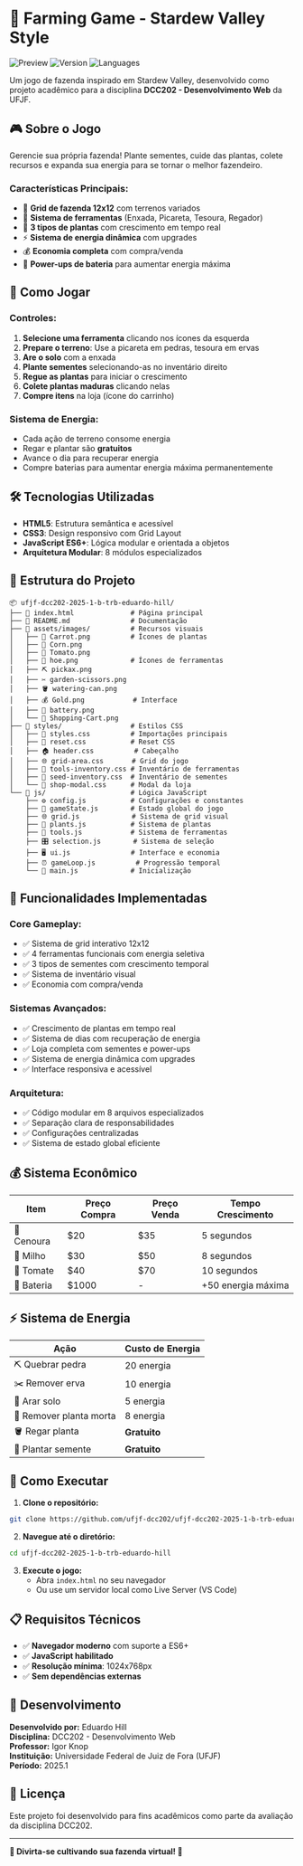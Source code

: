 # 🌾 Farming Game - Stardew Valley Style

![Preview](https://img.shields.io/badge/Status-Concluído-success)
![Version](https://img.shields.io/badge/Version-1.0-blue)
![Languages](https://img.shields.io/badge/Languages-HTML%2FCSS%2FJS-orange)

Um jogo de fazenda inspirado em Stardew Valley, desenvolvido como projeto acadêmico para a disciplina **DCC202 - Desenvolvimento Web** da UFJF.

## 🎮 **Sobre o Jogo**

Gerencie sua própria fazenda! Plante sementes, cuide das plantas, colete recursos e expanda sua energia para se tornar o melhor fazendeiro.

### **Características Principais:**

- 🏡 **Grid de fazenda 12x12** com terrenos variados
- 🔧 **Sistema de ferramentas** (Enxada, Picareta, Tesoura, Regador)
- 🌱 **3 tipos de plantas** com crescimento em tempo real
- ⚡ **Sistema de energia dinâmica** com upgrades
- 💰 **Economia completa** com compra/venda
- 🔋 **Power-ups de bateria** para aumentar energia máxima

## 🚀 **Como Jogar**

### **Controles:**

1. **Selecione uma ferramenta** clicando nos ícones da esquerda
2. **Prepare o terreno**: Use a picareta em pedras, tesoura em ervas
3. **Are o solo** com a enxada
4. **Plante sementes** selecionando-as no inventário direito
5. **Regue as plantas** para iniciar o crescimento
6. **Colete plantas maduras** clicando nelas
7. **Compre itens** na loja (ícone do carrinho)

### **Sistema de Energia:**

- Cada ação de terreno consome energia
- Regar e plantar são **gratuitos**
- Avance o dia para recuperar energia
- Compre baterias para aumentar energia máxima permanentemente

## 🛠️ **Tecnologias Utilizadas**

- **HTML5**: Estrutura semântica e acessível
- **CSS3**: Design responsivo com Grid Layout
- **JavaScript ES6+**: Lógica modular e orientada a objetos
- **Arquitetura Modular**: 8 módulos especializados

## 📁 **Estrutura do Projeto**

```
📦 ufjf-dcc202-2025-1-b-trb-eduardo-hill/
├── 📄 index.html              # Página principal
├── 📄 README.md               # Documentação
├── 📂 assets/images/          # Recursos visuais
│   ├── 🥕 Carrot.png          # Ícones de plantas
│   ├── 🌽 Corn.png
│   ├── 🍅 Tomato.png
│   ├── 🔧 hoe.png             # Ícones de ferramentas
│   ├── ⛏️ pickax.png
│   ├── ✂️ garden-scissors.png
│   ├── 🪣 watering-can.png
│   ├── 💰 Gold.png            # Interface
│   ├── 🔋 battery.png
│   └── 🛒 Shopping-Cart.png
├── 📂 styles/                 # Estilos CSS
│   ├── 🎨 styles.css          # Importações principais
│   ├── 📱 reset.css           # Reset CSS
│   ├── 🏠 header.css          # Cabeçalho
│   ├── 🌐 grid-area.css       # Grid do jogo
│   ├── 🔧 tools-inventory.css # Inventário de ferramentas
│   ├── 🌱 seed-inventory.css  # Inventário de sementes
│   └── 🛒 shop-modal.css      # Modal da loja
└── 📂 js/                     # Lógica JavaScript
    ├── ⚙️ config.js           # Configurações e constantes
    ├── 🎯 gameState.js        # Estado global do jogo
    ├── 🌐 grid.js             # Sistema de grid visual
    ├── 🌱 plants.js           # Sistema de plantas
    ├── 🔧 tools.js            # Sistema de ferramentas
    ├── 🎛️ selection.js        # Sistema de seleção
    ├── 🖥️ ui.js               # Interface e economia
    ├── ⏰ gameLoop.js          # Progressão temporal
    └── 🚀 main.js             # Inicialização
```

## 🎯 **Funcionalidades Implementadas**

### **Core Gameplay:**

- ✅ Sistema de grid interativo 12x12
- ✅ 4 ferramentas funcionais com energia seletiva
- ✅ 3 tipos de sementes com crescimento temporal
- ✅ Sistema de inventário visual
- ✅ Economia com compra/venda

### **Sistemas Avançados:**

- ✅ Crescimento de plantas em tempo real
- ✅ Sistema de dias com recuperação de energia
- ✅ Loja completa com sementes e power-ups
- ✅ Sistema de energia dinâmica com upgrades
- ✅ Interface responsiva e acessível

### **Arquitetura:**

- ✅ Código modular em 8 arquivos especializados
- ✅ Separação clara de responsabilidades
- ✅ Configurações centralizadas
- ✅ Sistema de estado global eficiente

## 💰 **Sistema Econômico**

| Item       | Preço Compra | Preço Venda | Tempo Crescimento  |
| ---------- | ------------ | ----------- | ------------------ |
| 🥕 Cenoura | $20          | $35         | 5 segundos         |
| 🌽 Milho   | $30          | $50         | 8 segundos         |
| 🍅 Tomate  | $40          | $70         | 10 segundos        |
| 🔋 Bateria | $1000        | -           | +50 energia máxima |

## ⚡ **Sistema de Energia**

| Ação                    | Custo de Energia |
| ----------------------- | ---------------- |
| ⛏️ Quebrar pedra        | 20 energia       |
| ✂️ Remover erva         | 10 energia       |
| 🔧 Arar solo            | 5 energia        |
| 🔧 Remover planta morta | 8 energia        |
| 🪣 Regar planta         | **Gratuito**     |
| 🌱 Plantar semente      | **Gratuito**     |

## 🚀 **Como Executar**

1. **Clone o repositório:**

```bash
git clone https://github.com/ufjf-dcc202/ufjf-dcc202-2025-1-b-trb-eduardo-hill.git
```

2. **Navegue até o diretório:**

```bash
cd ufjf-dcc202-2025-1-b-trb-eduardo-hill
```

3. **Execute o jogo:**
   - Abra `index.html` no seu navegador
   - Ou use um servidor local como Live Server (VS Code)

## 📋 **Requisitos Técnicos**

- ✅ **Navegador moderno** com suporte a ES6+
- ✅ **JavaScript habilitado**
- ✅ **Resolução mínima**: 1024x768px
- ✅ **Sem dependências externas**

## 👥 **Desenvolvimento**

**Desenvolvido por:** Eduardo Hill  
**Disciplina:** DCC202 - Desenvolvimento Web  
**Professor:** Igor Knop  
**Instituição:** Universidade Federal de Juiz de Fora (UFJF)  
**Período:** 2025.1

## 📄 **Licença**

Este projeto foi desenvolvido para fins acadêmicos como parte da avaliação da disciplina DCC202.

---

**🌾 Divirta-se cultivando sua fazenda virtual! 🌾**
